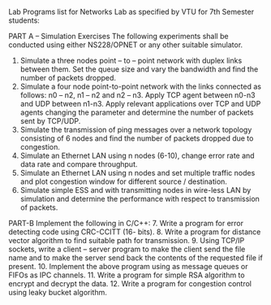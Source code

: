 Lab Programs list for Networks Lab as specified by VTU for 7th Semester 
students:

PART A – Simulation Exercises
The following experiments shall be conducted using either NS228/OPNET or 
any other suitable simulator.
1. Simulate a three nodes point – to – point network with duplex links 
between them. Set the queue size and vary the bandwidth and find the 
number of packets dropped.
2. Simulate a four node point-to-point network with the links connected as
follows:
n0 – n2, n1 – n2 and n2 – n3. Apply TCP agent between n0-n3 and UDP 
between n1-n3. Apply relevant applications over TCP and UDP agents 
changing the parameter and determine the number of packets sent by TCP/UDP.
3. Simulate the transmission of ping messages over a network topology 
consisting of 6 nodes and find the number of packets dropped due to 
congestion.
4. Simulate an Ethernet LAN using n nodes (6-10), change error rate and 
data rate and compare throughput.
5. Simulate an Ethernet LAN using n nodes and set multiple traffic nodes 
and plot congestion window for different source / destination.
6. Simulate simple ESS and with transmitting nodes in wire-less LAN by 
simulation and determine the performance with respect to transmission of
packets.

PART-B
Implement the following in C/C++:
7. Write a program for error detecting code using CRC-CCITT (16- bits).
8. Write a program for distance vector algorithm to find suitable path for
transmission.
9. Using TCP/IP sockets, write a client – server program to make the client
send the file name and to make the server send back the contents of the
requested file if present.
10. Implement the above program using as message queues or FIFOs as IPC
channels.
11. Write a program for simple RSA algorithm to encrypt and decrypt the 
data.
12. Write a program for congestion control using leaky bucket algorithm.
